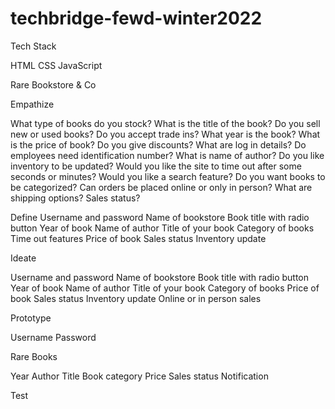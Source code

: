 # techbridge-fewd-winter2022
Tech Stack

HTML
CSS
JavaScript



Rare  Bookstore & Co

Empathize

What type of books do you stock?
What is the title of the book?
Do you sell new or used books?
Do you accept trade ins?
What year is the book?
What is the price of book?
Do you give discounts?
What are log in details?
Do  employees need identification number?
What is name of author?
Do you like inventory to be updated?
Would you like the site to time out after some seconds or minutes?
Would you like a search  feature?
Do you want books to be categorized?
Can orders be placed online or only in person?
What are shipping options?
Sales status?



Define
Username and password
Name of bookstore
Book title with radio button
Year of book
Name of author
Title of your book
Category of books
Time out features
Price of book
Sales status
Inventory update


Ideate

Username and password
Name of bookstore
Book title with radio button
Year of book
Name of author
Title of your book
Category of books
Price of book
Sales status
Inventory update
Online or in person sales


Prototype


Username
Password


Rare Books


Year
Author
Title
Book category
Price
Sales status
Notification


















Test



